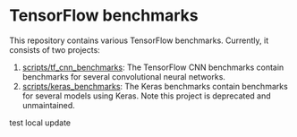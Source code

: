 # TensorFlow benchmarks
This repository contains various TensorFlow benchmarks. Currently, it consists of two projects:

1. [scripts/tf_cnn_benchmarks](https://github.com/tensorflow/benchmarks/tree/master/scripts/tf_cnn_benchmarks): The TensorFlow CNN benchmarks contain benchmarks for several convolutional neural networks.
2. [scripts/keras_benchmarks](https://github.com/tensorflow/benchmarks/tree/master/scripts/keras_benchmarks): The Keras benchmarks contain benchmarks for several models using Keras. Note this project is deprecated and unmaintained.

test local update
